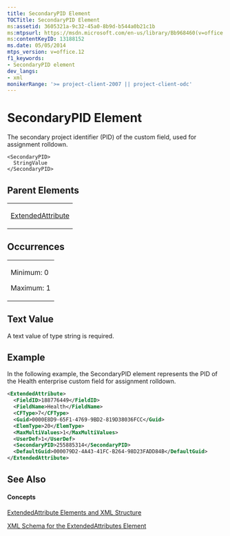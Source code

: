```yaml
---
title: SecondaryPID Element
TOCTitle: SecondaryPID Element
ms:assetid: 3605321a-9c32-45a0-8b9d-b544a0b21c1b
ms:mtpsurl: https://msdn.microsoft.com/en-us/library/Bb968460(v=office.12)
ms:contentKeyID: 13188152
ms.date: 05/05/2014
mtps_version: v=office.12
f1_keywords:
- SecondaryPID element
dev_langs:
- xml
monikerRange: '>= project-client-2007 || project-client-odc'
---
```


# SecondaryPID Element




The secondary project identifier (PID) of the custom field, used for assignment rolldown.

    <SecondaryPID>
      StringValue
    </SecondaryPID>

## Parent Elements

<table>
<colgroup>
<col style="width: 100%" />
</colgroup>
<tbody>
<tr class="odd">
<td><p><a href="bb968669(v=office.12).md">ExtendedAttribute</a></p></td>
</tr>
</tbody>
</table>

## Occurrences

<table>
<colgroup>
<col style="width: 100%" />
</colgroup>
<tbody>
<tr class="odd">
<td><p>Minimum: 0</p>
<p>Maximum: 1</p></td>
</tr>
</tbody>
</table>

## Text Value

A text value of type string is required.

## Example

In the following example, the SecondaryPID element represents the PID of the Health enterprise custom field for assignment rolldown.

``` xml
<ExtendedAttribute>
  <FieldID>188776449</FieldID>
  <FieldName>Health</FieldName>
  <CFType>7</CFType>
  <Guid>0000E8D9-65F1-4769-9BD2-819D38036FCC</Guid>
  <ElemType>20</ElemType>
  <MaxMultiValues>1</MaxMultiValues>
  <UserDef>1</UserDef>
  <SecondaryPID>255885314</SecondaryPID>
  <DefaultGuid>000079D2-4A43-41FC-B264-98D23FADD84B</DefaultGuid>
</ExtendedAttribute>
```

## See Also

#### Concepts

[ExtendedAttribute Elements and XML Structure](extendedattribute-elements-and-xml-structure.md)

[XML Schema for the ExtendedAttributes Element](xml-schema-for-the-extendedattributes-element.md)

